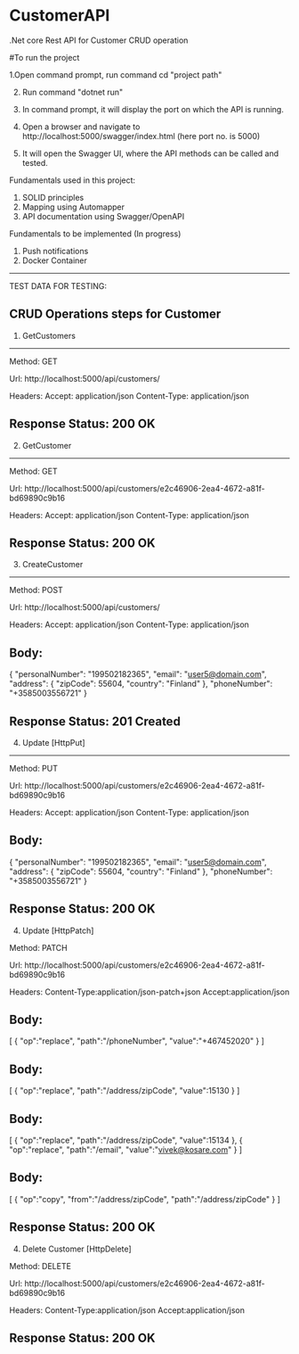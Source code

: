# CustomerAPI
.Net core Rest API for Customer CRUD operation

#To run the project

1.Open command prompt, run command
  cd "project path"
  
2. Run command
  "dotnet run"
  
3. In command prompt, it will display the port on which the API is running.
4. Open a browser and navigate to http://localhost:5000/swagger/index.html
  (here port no. is 5000)
5. It will open the Swagger UI, where the API methods can be called and tested.

Fundamentals used in this project:
1. SOLID principles
2. Mapping using Automapper
3. API documentation using Swagger/OpenAPI 

Fundamentals to be implemented (In progress)
1. Push notifications
2. Docker Container
_________________________________________________________________________________

TEST DATA FOR TESTING:

CRUD Operations steps for Customer
----------------------------------
1. GetCustomers
--------------------
Method: GET

Url: http://localhost:5000/api/customers/

Headers:
Accept: application/json
Content-Type: application/json

Response Status: 200 OK
----------------------------------------------------------------------------------------------------------------------------
2. GetCustomer
--------------------
Method: GET

Url: http://localhost:5000/api/customers/e2c46906-2ea4-4672-a81f-bd69890c9b16

Headers:
Accept: application/json
Content-Type: application/json

Response Status: 200 OK
----------------------------------------------------------------------------------------------------------------------------
3. CreateCustomer
--------------------
Method: POST

Url: http://localhost:5000/api/customers/

Headers:
Accept: application/json
Content-Type: application/json

Body:
-----
{
    "personalNumber": "199502182365",
    "email": "user5@domain.com",
    "address": {
        "zipCode": 55604,
        "country": "Finland"
    },
    "phoneNumber": "+3585003556721"
}

Response Status: 201 Created
----------------------------------------------------------------------------------------------------------------------------

4. Update [HttpPut]
--------------------
Method: PUT

Url: http://localhost:5000/api/customers/e2c46906-2ea4-4672-a81f-bd69890c9b16

Headers:
Accept: application/json
Content-Type: application/json

Body:
-----
{
    "personalNumber": "199502182365",
    "email": "user5@domain.com",
    "address": {
        "zipCode": 55604,
        "country": "Finland"
    },
    "phoneNumber": "+3585003556721"
}

Response Status: 200 OK
----------------------------------------------------------------------------------------------------------------------------

4. Update [HttpPatch]

Method: PATCH

Url: http://localhost:5000/api/customers/e2c46906-2ea4-4672-a81f-bd69890c9b16

Headers:
Content-Type:application/json-patch+json
Accept:application/json

Body:
----

[
	{
		"op":"replace",
		"path":"/phoneNumber",
		"value":"+467452020"
	}
]

Body:
------

[
	{
		"op":"replace",
		"path":"/address/zipCode",
		"value":15130
	}
]

Body:
----
[
	{
		"op":"replace",
		"path":"/address/zipCode",
		"value":15134
	},
		{
		"op":"replace",
		"path":"/email",
		"value":"vivek@kosare.com"
	}
]

Body:
----

[
	{
		"op":"copy",
		"from":"/address/zipCode",
		"path":"/address/zipCode"
	}
]

Response Status: 200 OK
--------------------------------------------------------------------------------------------------------------------

4. Delete Customer [HttpDelete]

Method: DELETE

Url: http://localhost:5000/api/customers/e2c46906-2ea4-4672-a81f-bd69890c9b16

Headers:
Content-Type:application/json
Accept:application/json

Response Status: 200 OK
--------------------------------------------------------------------------------------------------------------------



